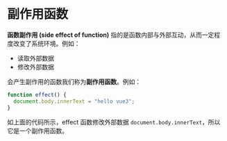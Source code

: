 # 副作用函数

**函数副作用 (side effect of function)** 指的是函数内部与外部互动，从而一定程度改变了系统环境。例如：

- 读取外部数据
- 修改外部数据

会产生副作用的函数我们称为**副作用函数**。例如：

```typescript
function effect() {
  document.body.innerText = "hello vue3";
}
```

如上面的代码所示，effect 函数修改外部数据 `document.body.innerText`，所以它是一个副作用函数。
